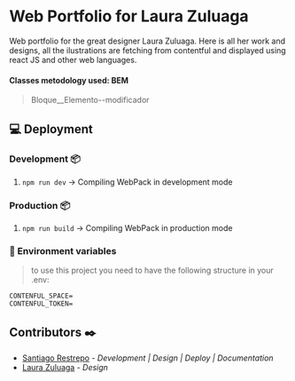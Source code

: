 # Web Portfolio for Laura Zuluaga

Web portfolio for the great designer Laura Zuluaga. Here is all her work and designs, all the ilustrations are fetching from contentful and displayed using react JS and other web languages.

#### Classes metodology used: BEM
> Bloque__Elemento--modificador

## 💻 Deployment

### Development 📦
1. `npm run dev` -> Compiling WebPack in development mode
### Production 📦
1. `npm run build` -> Compiling WebPack in production mode

### 🔐 Environment variables
> to use this project you need to have the following structure in your .env:

````env
CONTENFUL_SPACE=
CONTENFUL_TOKEN=
````

## Contributors ✒️

* [Santiago Restrepo](https://github.com/Santiago-Restrepo) - *Development | Design | Deploy | Documentation*
* [Laura Zuluaga](https://twitter.com/lauracadabra) - *Design*

